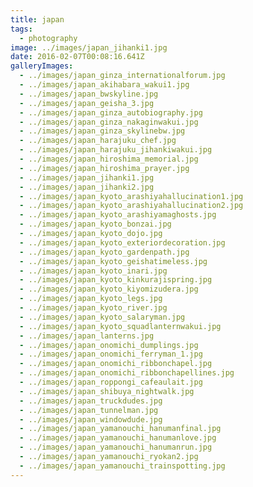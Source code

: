 ```yaml
---
title: japan
tags:
  - photography
image: ../images/japan_jihanki1.jpg
date: 2016-02-07T00:08:16.641Z
galleryImages:
  - ../images/japan_ginza_internationalforum.jpg
  - ../images/japan_akihabara_wakui1.jpg
  - ../images/japan_bwskyline.jpg
  - ../images/japan_geisha_3.jpg
  - ../images/japan_ginza_autobiography.jpg
  - ../images/japan_ginza_nakaginwakui.jpg
  - ../images/japan_ginza_skylinebw.jpg
  - ../images/japan_harajuku_chef.jpg
  - ../images/japan_harajuku_jihankiwakui.jpg
  - ../images/japan_hiroshima_memorial.jpg
  - ../images/japan_hiroshima_prayer.jpg
  - ../images/japan_jihanki1.jpg
  - ../images/japan_jihanki2.jpg
  - ../images/japan_kyoto_arashiyahallucination1.jpg
  - ../images/japan_kyoto_arashiyahallucination2.jpg
  - ../images/japan_kyoto_arashiyamaghosts.jpg
  - ../images/japan_kyoto_bonzai.jpg
  - ../images/japan_kyoto_dojo.jpg
  - ../images/japan_kyoto_exteriordecoration.jpg
  - ../images/japan_kyoto_gardenpath.jpg
  - ../images/japan_kyoto_geishatimeless.jpg
  - ../images/japan_kyoto_inari.jpg
  - ../images/japan_kyoto_kinkurajispring.jpg
  - ../images/japan_kyoto_kiyomizudera.jpg
  - ../images/japan_kyoto_legs.jpg
  - ../images/japan_kyoto_river.jpg
  - ../images/japan_kyoto_salaryman.jpg
  - ../images/japan_kyoto_squadlanternwakui.jpg
  - ../images/japan_lanterns.jpg
  - ../images/japan_onomichi_dumplings.jpg
  - ../images/japan_onomichi_ferryman_1.jpg
  - ../images/japan_onomichi_ribbonchapel.jpg
  - ../images/japan_onomichi_ribbonchapellines.jpg
  - ../images/japan_roppongi_cafeaulait.jpg
  - ../images/japan_shibuya_nightwalk.jpg
  - ../images/japan_truckdudes.jpg
  - ../images/japan_tunnelman.jpg
  - ../images/japan_windowdude.jpg
  - ../images/japan_yamanouchi_hanumanfinal.jpg
  - ../images/japan_yamanouchi_hanumanlove.jpg
  - ../images/japan_yamanouchi_hanumanrun.jpg
  - ../images/japan_yamanouchi_ryokan2.jpg
  - ../images/japan_yamanouchi_trainspotting.jpg
---
```

